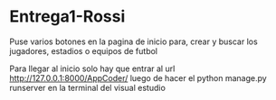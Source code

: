 # Entrega1-Rossi

Puse varios botones en la pagina de inicio para, crear y buscar los jugadores, estadios o equipos de futbol

Para llegar al inicio solo hay que entrar al url http://127.0.0.1:8000/AppCoder/ luego de hacer el python manage.py runserver en la terminal del visual estudio
